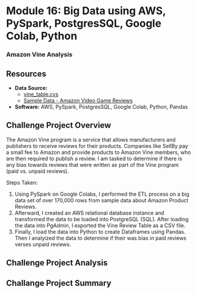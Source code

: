 # Module 16: Big Data using AWS, PySpark, PostgresSQL, Google Colab, Python
### Amazon Vine Analysis

## Resources

- **Data Source:** 
  - [vine_table.cvs](resources/vine_table.cvs)
  - [Sample Data - Amazon Video Game Reviews](https://s3.amazonaws.com/amazon-reviews-pds/tsv/amazon_reviews_us_Video_Games_v1_00.tsv.gz)
- **Software:** AWS, PySpark, PostgresSQL, Google Colab, Python, Pandas

## Challenge Project Overview 

The Amazon Vine program is a service that allows manufacturers and publishers to receive reviews for their products. Companies like SellBy pay a small fee to Amazon and provide products to Amazon Vine members, who are then required to publish a review. I am tasked to determine if there is any bias towards reviews that were written as part of the Vine program (paid vs. unpaid reviews).

Steps Taken:
1. Using PySpark on Google Colabs, I performed the ETL process on a big data set of over 170,000 rows from sample data about Amazon Product Reviews. 
2. Afterward, I created an AWS relational database instance and transformed the data to be loaded into PostgreSQL (SQL). After loading the data into PgAdmin, I exported the Vine Review Table as a CSV file.
3. Finally, I load the data into Python to create Dataframes using Pandas. Then I analyized the data to determine if their was bias in paid reviews verses unpaid reviews. 


## Challenge Project Analysis

## Challange Project Summary

